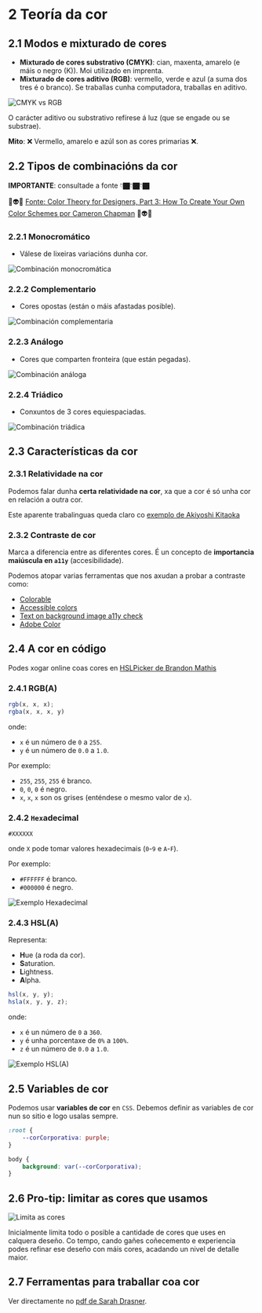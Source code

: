 # 2 Teoría da cor

## 2.1 Modos e mixturado de cores

- **Mixturado de cores substrativo (CMYK)**: cian, maxenta, amarelo (e máis o negro (K)). Moi utilizado en imprenta.
- **Mixturado de cores aditivo (RGB)**: vermello, verde e azul (a suma dos tres é o branco). Se traballas cunha computadora, traballas en aditivo.

![CMYK vs RGB](./img/additive-vs-substractive.png)

O carácter aditivo ou substrativo refírese á luz (que se engade ou se substrae).

**Mito**: ❌ Vermello, amarelo e azúl son as cores primarias ❌.

## 2.2 Tipos de combinacións da cor

**IMPORTANTE**: consultade a fonte 👇🏿👇🏿👇🏿

🚀👽👾 [Fonte: Color Theory for Designers, Part 3: How To Create Your Own Color Schemes por Cameron Chapman](https://www.smashingmagazine.com/2010/02/color-theory-for-designer-part-3-creating-your-own-color-palettes/) 👾👽🚀

### 2.2.1 Monocromático

- Válese de lixeiras variacións dunha cor.

![Combinación monocromática](./img/monocromatico.png)

### 2.2.2 Complementario

- Cores opostas (están o máis afastadas posible).

![Combinación complementaria](./img/complementario.png)

### 2.2.3 Análogo

- Cores que comparten fronteira (que están pegadas).

![Combinación análoga](./img/analogo.png)

### 2.2.4 Triádico

- Conxuntos de 3 cores equiespaciadas.

![Combinación triádica](./img/triadico.png)

## 2.3 Características da cor

### 2.3.1 Relatividade na cor

Podemos falar dunha **certa relatividade na cor**, xa que a cor é só unha cor en relación a outra cor.

Este aparente trabalinguas queda claro co [exemplo de Akiyoshi Kitaoka](https://twitter.com/AkiyoshiKitaoka/status/1028473566193315841)

### 2.3.2 Contraste de cor

Marca a diferencia entre as diferentes cores. É un concepto de **importancia maiúscula en `a11y`** (accesibilidade).

Podemos atopar varias ferramentas que nos axudan a probar a contraste como:

- [Colorable](https://jxnblk.com/colorable/demos/text/)
- [Accessible colors](https://accessible-colors.com/)
- [Text on background image a11y check](http://www.brandwood.com/a11y/)
- [Adobe Color](https://color.adobe.com/)

## 2.4 A cor en código

Podes xogar online coas cores en [HSLPicker de Brandon Mathis](https://hslpicker.com/)

### 2.4.1 RGB(A)

```js
rgb(x, x, x);
rgba(x, x, x, y)
```

onde:

- `x` é un número de `0` a `255`.
- `y` é un número de `0.0` a `1.0`.

Por exemplo:

- `255`, `255`, `255` é branco.
- `0`, `0`, `0` é negro.
- `x`, `x`, `x` son os grises (enténdese o mesmo valor de `x`).

### 2.4.2 `Hex`adecimal

```
#XXXXXX
```

onde `X` pode tomar valores hexadecimais (`0`-`9` e `A`-`F`).

Por exemplo:

- `#FFFFFF` é branco.
- `#000000` é negro.

![Exemplo `Hex`adecimal](./img/hex.png)

### 2.4.3 HSL(A)

Representa:

- **H**ue (a roda da cor).
- **S**aturation.
- **L**ightness.
- **A**lpha.

```js
hsl(x, y, y);
hsla(x, y, y, z);
```

onde:

- `x` é un número de `0` a `360`.
- `y` é unha porcentaxe de `0%` a `100%`.
- `z` é un número de `0.0` a `1.0`.

![Exemplo HSL(A)](./img/hsla-example.png)

## 2.5 Variables de cor

Podemos usar **variables de cor** en `CSS`. Debemos definir as variables de cor nun so sitio e logo usalas sempre.

```css
:root {
    --corCorporativa: purple;
}

body {
    background: var(--corCorporativa);
}
```

## 2.6 Pro-tip: limitar as cores que usamos

![Limita as cores](./img/limited-color.png)

Inicialmente limita todo o posible a cantidade de cores que uses en calquera deseño. Co tempo, cando gañes coñecemento e experiencia podes refinar ese deseño con máis cores, acadando un nivel de detalle maior.

## 2.7 Ferramentas para traballar coa cor

Ver directamente no [pdf de Sarah Drasner](https://github.com/sdras/design-for-developers/blob/master/slides-pdf/Des4Dev3.pdf).

